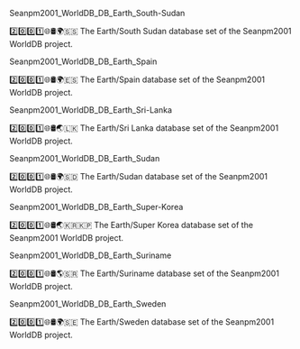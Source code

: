 
Seanpm2001_WorldDB_DB_Earth_South-Sudan

2️⃣️0️⃣️0️⃣️1️⃣️🌐️🛢️🌍️🇸🇸️ The Earth/South Sudan database set of the Seanpm2001 WorldDB project.

Seanpm2001_WorldDB_DB_Earth_Spain

2️⃣️0️⃣️0️⃣️1️⃣️🌐️🛢️🌍️🇪🇸️ The Earth/Spain database set of the Seanpm2001 WorldDB project.

Seanpm2001_WorldDB_DB_Earth_Sri-Lanka

2️⃣️0️⃣️0️⃣️1️⃣️🌐️🛢️🌏️🇱🇰️ The Earth/Sri Lanka database set of the Seanpm2001 WorldDB project.

Seanpm2001_WorldDB_DB_Earth_Sudan

2️⃣️0️⃣️0️⃣️1️⃣️🌐️🛢️🌍️🇸🇩️ The Earth/Sudan database set of the Seanpm2001 WorldDB project.

Seanpm2001_WorldDB_DB_Earth_Super-Korea

2️⃣️0️⃣️0️⃣️1️⃣️🌐️🛢️🌏️🇰🇷️🇰🇵️ The Earth/Super Korea database set of the Seanpm2001 WorldDB project.

Seanpm2001_WorldDB_DB_Earth_Suriname

2️⃣️0️⃣️0️⃣️1️⃣️🌐️🛢️🌎️🇸🇷️ The Earth/Suriname database set of the Seanpm2001 WorldDB project.

Seanpm2001_WorldDB_DB_Earth_Sweden

2️⃣️0️⃣️0️⃣️1️⃣️🌐️🛢️🌍️🇸🇪️ The Earth/Sweden database set of the Seanpm2001 WorldDB project.

